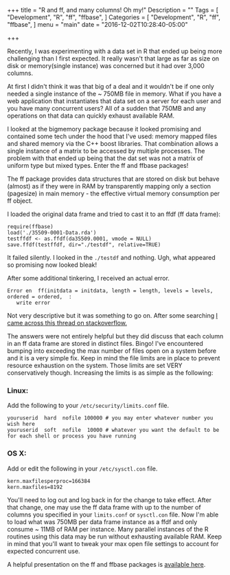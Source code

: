 +++
title = "R and ff, and many columns! Oh my!"
Description = ""
Tags = [
  "Development",
  "R",
  "ff",
  "ffbase",
]
Categories = [
  "Development",
  "R",
  "ff",
  "ffbase",
]
menu = "main"
date = "2016-12-02T10:28:40-05:00"

+++


Recently, I was experimenting with a data set in R that ended up being more challenging than I first expected.  It really wasn't that large as far as size on disk or memory(single instance) was concerned but it had over 3,000 columns.  

At first I didn't think it was that big of a deal and it wouldn't be if one only needed a single instance of the ~ 750MB file in memory.  What if you have a web application that instantiates that data set on a server for each user and you have many concurrent users? All of a sudden that 750MB and any operations on that data can quickly exhaust available RAM.

I looked at the bigmemory package because it looked promising and contained some tech under the hood that I've used: memory mapped files and shared memory via the C++ boost libraries.  That combination allows a single instance of a matrix to be accessed by multiple processes.  The problem with that ended up being that the dat set was not a matrix of uniform type but mixed types.  Enter the ff and ffbase packages! 

The ff package provides data structures that are stored on disk but behave (almost) as if they were in RAM by transparently mapping only a section (pagesize) in main memory - the effective virtual memory consumption per ff object.

I loaded the original data frame and tried to cast it to an ffdf (ff data frame):
```{r}
require(ffbase)
load('./35509-0001-Data.rda')
testffdf <- as.ffdf(da35509.0001, vmode = NULL)
save.ffdf(testffdf, dir="./testdf", relative=TRUE)
```

It failed silently.  I looked in the `./testdf` and nothing.  Ugh, what appeared so promising now looked bleak!

After some additional tinkering, I received an actual error. 

```
Error en  ff(initdata = initdata, length = length, levels = levels, ordered = ordered,  : 
   write error

```

Not very descriptive but it was something to go on.  After some searching [I came across this thread on stackoverflow.](http://stackoverflow.com/questions/14025202/ff-package-write-error)

The answers were not entirely helpful but they did discuss that each column in an ff data frame are stored in distinct files.  Bingo! I've encountered bumping into exceeding the max number of files open on a system before and it is a very simple fix.  Keep in mind the file limits are in place to prevent resource exhaustion on the system.  Those limits are set VERY conservatively though.  Increasing the limits is as simple as the following:

### Linux:
Add the following to your `/etc/security/limits.conf` file.
```
youruserid  hard  nofile 100000 # you may enter whatever number you wish here
youruserid  soft  nofile  10000 # whatever you want the default to be for each shell or process you have running
```

### OS X:
Add or edit the following in your `/etc/sysctl.con` file.
```
kern.maxfilesperproc=166384
kern.maxfiles=8192
```

You'll need to log out and log back in for the change to take effect.  After that change, one may use the ff data frame with up to the number of columns you specified in your `limits.conf` or `sysctl.con` file.  Now I'm able to load  what was 750MB per data frame instance as a ffdf and only consume ~ 11MB of RAM per instance.  Many parallel instances of the R routines using this data may be run without exhausting available RAM.  Keep in mind that you'll want to tweak your max open file settings to account for expected concurrent use.

A helpful presentation on the ff and ffbase packages is [available here](http://ff.r-forge.r-project.org/ff&bit_UseR!2009.pdf).







